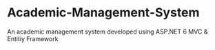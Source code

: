 # Academic-Management-System
An academic management system developed using ASP.NET 6 MVC &amp; Entitiy Framework
